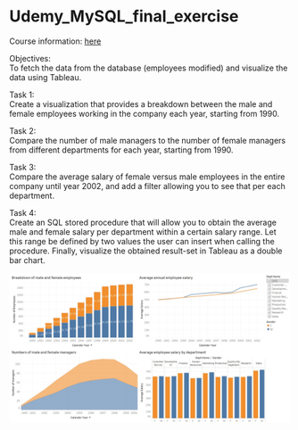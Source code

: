 # Udemy_MySQL_final_exercise
 
Course information: [here](https://www.udemy.com/course/sql-mysql-for-data-analytics-and-business-intelligence/)

Objectives: <br>
To fetch the data from the database (employees modified) and visualize the data using Tableau. 

Task 1: <br>
Create a visualization that provides a breakdown between the male and female employees working in the company each year, starting from 1990. 

Task 2:<br>
Compare the number of male managers to the number of female managers from different departments for each year, starting from 1990.

Task 3:<br>
Compare the average salary of female versus male employees in the entire company until year 2002, and add a filter allowing you to see that per each department.

Task 4:<br>
Create an SQL stored procedure that will allow you to obtain the average male and female salary per department within a certain salary range. Let this range be defined by two values the user can insert when calling the procedure. Finally, visualize the obtained result-set in Tableau as a double bar chart. 

<img src = 'dashboard.jpg'>
